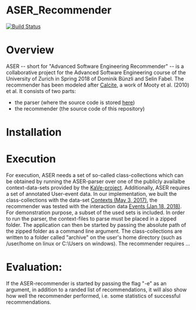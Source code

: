 # ASER_Recommender
[![Build Status](https://travis-ci.org/sflin/ASER_Recommender.svg?branch=master)](https://travis-ci.org/sflin/ASER_Recommender)

# Overview

ASER -- short for "Advanced Software Engineering Recommender" -- is a collaborative project for the Advanced Software Engineering course of the University of Zurich in Spring 2018 of Dominik Bünzli and Selin Fabel. The recommender has been modeled after [Calcite](http://edelstein.pebbles.cs.cmu.edu/calcite/), a work of Mooty et al. (2010)  et al. It consists of two parts:
- the parser (where the source code is stored [here](https://github.com/sflin/ASER_Parser))
- the recommender (the source code of this repository)

# Installation

# Execution
For execution, ASER needs a set of so-called class-collections which can be obtained by running the ASER-parser over one of the publicly availalbe context-data-sets provided by the [KaVe-project](http://www.kave.cc/datasets). Additionally, ASER requires a set of annotated User-event data. In our implementation, we built the class-collections with the data-set [Contexts (May 3, 2017)](http://www.st.informatik.tu-darmstadt.de/artifacts/kave/Contexts-170503.zip), the recommender was tested with the interaction data [Events (Jan 18, 2018)](http://www.st.informatik.tu-darmstadt.de/artifacts/kave/Events-170301-2.zip). For demonstration purpose, a subset of the used sets is included.
In order to run the parser, the context-files to parse must be placed in a zipped folder. The application can then be started by passing the absolute path of the zipped folder as a command line argument. The class-collections are written to a folder called "archive" on the user's home directory (such as /user/home on linux or C:\Users on windows). 
The recommender requires ...

# Evaluation:

If the ASER-recommender is started by passing the flag "-e" as an argument, in addition to a randed list of recommendations, it will also show how well the recommender performed, i.e. some statistics of successful recommendations.
